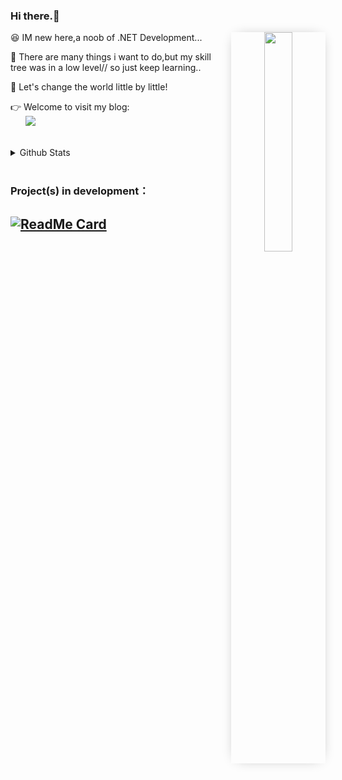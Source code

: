 ###    Hi there.👋
  <div align="center">
	<img src="https://i.loli.net/2020/12/11/sImSi1TbE8uM9jQ.gif" align="right" width="30%" style="box-shadow: 0px 0px 20px -10px #888">
  </div>
  
  😆 IM new here,a noob of .NET Development...

  🍺 There are many things i want to do,but my skill tree was in a low level// so just keep learning..
  
  🚀 Let's change the world little by little!
  
  👉 Welcome to visit my blog:<br> &nbsp; &nbsp; &nbsp;  [![](https://shields.io/badge/Blog-Welcome!-9cf?logo=stellar&style=flat-square)](http://tinystarovo.gitee.io/)</br></br>

<details>
   <summary>Github Stats</summary>
   <img align="left" style="display: block;" alt="[Fx.Lab_Christer's github stats" src="https://github-readme-stats.vercel.app/api?username=FreeXMelody&show_icons=true&hide_border=true&theme=vue" />
</details><br>

### Project(s) in development：
[![ReadMe Card](https://github-readme-stats.vercel.app/api/pin/?username=FreeXMelody&repo=RapidController&theme=vue)](https://github.com/FreeXMelody/RapidController)
---

